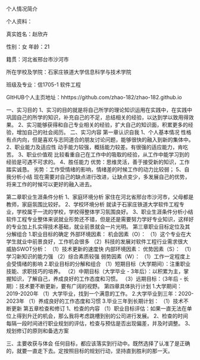 个人情况简介


个人资料：

真实姓名：赵欣卉

性别：女
年龄：21

籍贯：河北省邢台市沙河市

所在学校及学院：石家庄铁道大学信息科学与技术学院

班级及专业：信1705-1 软件工程

GItHUB个人主页地址：hhttps://github.com/zhao-182/zhao-182.github.io
 
 
一、实习目的
1、实习的目的就是将自己所学的理论知识运用在实践中，在实践中巩固自己的所学的知识，补充自己的不足，总结相关的经验，以达到学以致用得效果。
2、实习能够获得和自己专业相关的经验，扩大自己的知识面，积累更多的经验，增加自己的社会阅历。
二、实习内容
第一章认识自我
1、个人基本情况
   性格有点内向，但是喜欢与志同道合的朋友讨论问题，能够很快的融入到新的集体中。
2、职业能力及适应性
   动手能力较强，概括能力较差。有很强的适应能力，肯吃苦。
3、职业价值观
   比较看重自己在工作中的吸取的经验，从工作中能学习到的经验是可遇不可求的。
4、胜任能力
   优势：思维灵活，善于接受新的知识，工作踏实诚恳。
   劣势：工作受情绪的影响，情绪差的时候工作的动力比较弱；
5、自我分析小结
   现在需要对自己的缺点进行改进，让缺点变少，多发展自己的优势，将来工作的时候可以更好的融入进去。

第二章职业生涯条件分析
1、家庭环境分析
   家住在河北省邢台市沙河市，父母都是教师，家庭氛围比较好。
2、学校环境分析
   就读于石家庄铁道大学软件工程专业，学校属于一流的学校，学校得整体学习氛围良好。
3、职业生涯条件分析小结
   软件工程专业整体来说就业形势还不错，但是还是需要努力学好专业知识，这样好的专业加上扎实得技术基础，就业前景就会一片光明。
第三章职业目标定位及其分解组合
1.职业目标的确定
外部环境因素：
机会因素（O）：
（1）这个专业在大学生就业中前景良好，工作机会很多
（2）科技的发展对软件工程行业需求很大
威胁SWOT分析：
（1）技术更新的速度快
内部环境因素：
优势因素（S）：
（1）学习新知识的能力强
（2）综合素质较强
弱势因素（W）：
（1）工作一定程度上会受情绪的影响
2.职业目标的分解和组合
（1）短期目标（大学期间）：注重职业技能、求职技巧的培养。
（2）中期目标（大学毕业 -  3年后）：以积累为主，掌握知识，了解自己，养成良好的工作态度和习惯。
（3）远期目标：（3年后 - 长期）：技术要不断更新，要有广阔的视野。
第四章具体执行计划
1.大学期间：2019-2020年
（1）大学毕业，找到一个满意的工作。
2.大学毕业到三年：2020-2023年
（1）养成良好的工作态度和习惯
3.毕业三年到长期计划：
（1）技术不断更新
第五章检查和修订
1、检查的内容
（1）职业目标评估：如果一直无法在单位上得到升迁的机会，那么我将考虑跳槽到别的公司进行发展。
2、检查的时间
   每隔一段时间进行职业规划的评估，检查与预估是否出现偏差，并及时调整。
3、规划修订的原则和备选方案


三、主要收获与体会
   任何目标，都应该落实到行动中。既然选择了认准了是正确的，就要一直走下去。定按照目标的规划行动，坚持直到胜利的那一天。
